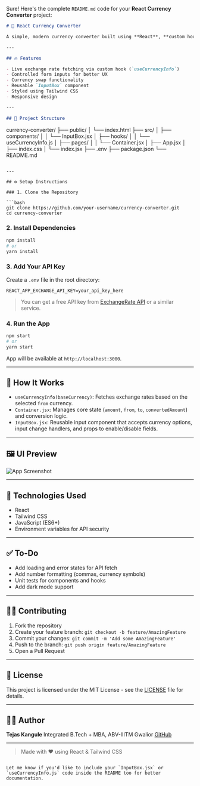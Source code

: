 Sure! Here's the complete `README.md` code for your **React Currency Converter** project:

```markdown
# 💱 React Currency Converter

A simple, modern currency converter built using **React**, **custom hooks**, and **Tailwind CSS**. It fetches real-time exchange rates and allows bidirectional conversion between any two currencies.

---

## 🔥 Features

- Live exchange rate fetching via custom hook (`useCurrencyInfo`)
- Controlled form inputs for better UX
- Currency swap functionality
- Reusable `InputBox` component
- Styled using Tailwind CSS
- Responsive design

---

## 📂 Project Structure
```

currency-converter/
├── public/
│ └── index.html
├── src/
│ ├── components/
│ │ └── InputBox.jsx
│ ├── hooks/
│ │ └── useCurrencyInfo.js
│ ├── pages/
│ │ └── Container.jsx
│ ├── App.jsx
│ ├── index.css
│ └── index.jsx
├── .env
├── package.json
└── README.md

````

---

## ⚙️ Setup Instructions

### 1. Clone the Repository

```bash
git clone https://github.com/your-username/currency-converter.git
cd currency-converter
````

### 2. Install Dependencies

```bash
npm install
# or
yarn install
```

### 3. Add Your API Key

Create a `.env` file in the root directory:

```env
REACT_APP_EXCHANGE_API_KEY=your_api_key_here
```

> You can get a free API key from [ExchangeRate API](https://www.exchangerate-api.com/) or a similar service.

### 4. Run the App

```bash
npm start
# or
yarn start
```

App will be available at `http://localhost:3000`.

---

## 🧠 How It Works

- `useCurrencyInfo(baseCurrency)`: Fetches exchange rates based on the selected `from` currency.
- `Container.jsx`: Manages core state (`amount`, `from`, `to`, `convertedAmount`) and conversion logic.
- `InputBox.jsx`: Reusable input component that accepts currency options, input change handlers, and props to enable/disable fields.

---

## 🖼️ UI Preview

![App Screenshot](./screenshot.png)

---

## 🧩 Technologies Used

- React
- Tailwind CSS
- JavaScript (ES6+)
- Environment variables for API security

---

## ✅ To-Do

- Add loading and error states for API fetch
- Add number formatting (commas, currency symbols)
- Unit tests for components and hooks
- Add dark mode support

---

## 🧑‍💻 Contributing

1. Fork the repository
2. Create your feature branch: `git checkout -b feature/AmazingFeature`
3. Commit your changes: `git commit -m 'Add some AmazingFeature'`
4. Push to the branch: `git push origin feature/AmazingFeature`
5. Open a Pull Request

---

## 📄 License

This project is licensed under the MIT License - see the [LICENSE](LICENSE) file for details.

---

## 🙋‍♂️ Author

**Tejas Kangule**
Integrated B.Tech + MBA, ABV-IIITM Gwalior
[GitHub](https://github.com/your-username)

---

> Made with ❤️ using React & Tailwind CSS

```

Let me know if you'd like to include your `InputBox.jsx` or `useCurrencyInfo.js` code inside the README too for better documentation.
```
